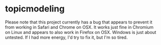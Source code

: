 # topicmodeling

Please note that this project currently has a bug that appears to
prevent it from working in Safari and Chrome on OSX. It works just fine
in Chromium on Linux and appears to also work in Firefox on OSX. Windows
is just about untested. If I had more energy, I'd try to fix it, but I'm
so tired.
